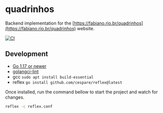 # quadrinhos

Backend implementation for the [https://fabiano.rio.br/quadrinhos](https://fabiano.rio.br/quadrinhos) website.

[![CI](https://github.com/fabiano/quadrinhos/actions/workflows/ci.yml/badge.svg)](https://github.com/fabiano/quadrinhos/actions/workflows/ci.yml)

## Development

- [Go 1.17 or newer](https://golang.org/doc/install)
- [golangci-lint](https://golangci-lint.run/usage/install/#linux-and-windows)
- gcc `sudo apt install build-essential`
- reflex `go install github.com/cespare/reflex@latest`

Once installed, run the command bellow to start the project and watch for changes.

```bash
reflex -c reflex.conf
```
